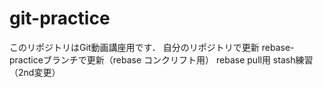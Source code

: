 ﻿# git-practice
このリポジトリはGit動画講座用です．
自分のリポジトリで更新
rebase-practiceブランチで更新（rebase コンクリフト用）
rebase pull用
stash練習（2nd変更）
